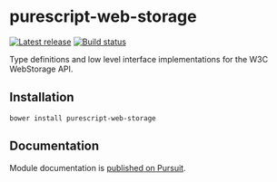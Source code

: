 # purescript-web-storage

[![Latest release](http://img.shields.io/github/release/purescript-web/purescript-web-storage.svg)](https://github.com/purescript-web/purescript-web-storage/releases)
[![Build status](https://travis-ci.org/purescript-web/purescript-web-storage.svg?branch=master)](https://travis-ci.org/purescript-web/purescript-web-storage)

Type definitions and low level interface implementations for the W3C WebStorage API.

## Installation

```
bower install purescript-web-storage
```

## Documentation

Module documentation is [published on Pursuit](http://pursuit.purescript.org/packages/purescript-web-storage).
